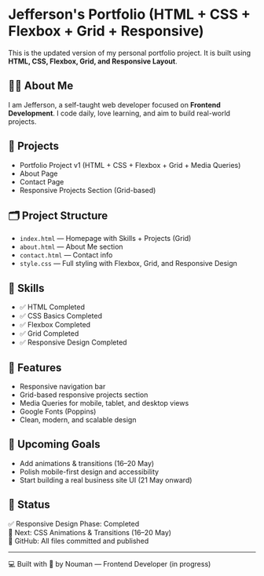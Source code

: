 
# Jefferson's Portfolio (HTML + CSS + Flexbox + Grid + Responsive)

This is the updated version of my personal portfolio project. It is built using **HTML, CSS, Flexbox, Grid, and Responsive Layout**.

## 👨‍💻 About Me

I am Jefferson, a self-taught web developer focused on **Frontend Development**. I code daily, love learning, and aim to build real-world projects.

## 🧩 Projects

- Portfolio Project v1 (HTML + CSS + Flexbox + Grid + Media Queries)
- About Page
- Contact Page
- Responsive Projects Section (Grid-based)

## 🗂️ Project Structure

- `index.html` — Homepage with Skills + Projects (Grid)
- `about.html` — About Me section
- `contact.html` — Contact info
- `style.css` — Full styling with Flexbox, Grid, and Responsive Design

## 🎯 Skills

- ✅ HTML Completed
- ✅ CSS Basics Completed
- ✅ Flexbox Completed
- ✅ Grid Completed
- ✅ Responsive Design Completed

## 🚀 Features

- Responsive navigation bar
- Grid-based responsive projects section
- Media Queries for mobile, tablet, and desktop views
- Google Fonts (Poppins)
- Clean, modern, and scalable design

## 🔧 Upcoming Goals

- Add animations & transitions (16–20 May)
- Polish mobile-first design and accessibility
- Start building a real business site UI (21 May onward)

## 📌 Status

✅ Responsive Design Phase: Completed  
📅 Next: CSS Animations & Transitions (16–20 May)  
📁 GitHub: All files committed and published

---

💻 Built with 💙 by Nouman — Frontend Developer (in progress)
